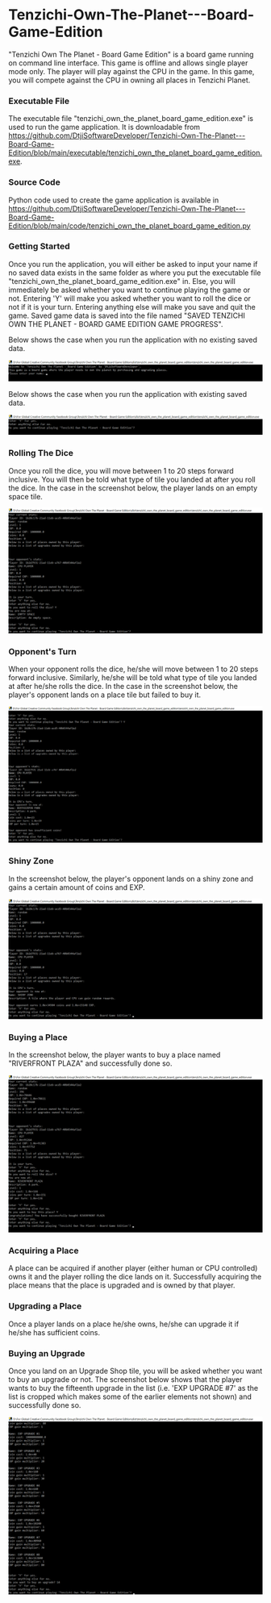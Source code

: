 # Tenzichi-Own-The-Planet---Board-Game-Edition
"Tenzichi Own The Planet - Board Game Edition" is a board game running on command line interface. This game is offline and allows single player mode only. The player
will play against the CPU in the game. In this game, you will compete against the CPU in owning all places in Tenzichi Planet.

### Executable File

The executable file "tenzichi_own_the_planet_board_game_edition.exe" is used to run the game application. It is downloadable from
https://github.com/DtjiSoftwareDeveloper/Tenzichi-Own-The-Planet---Board-Game-Edition/blob/main/executable/tenzichi_own_the_planet_board_game_edition.exe.

### Source Code

Python code used to create the game application is available in 
https://github.com/DtjiSoftwareDeveloper/Tenzichi-Own-The-Planet---Board-Game-Edition/blob/main/code/tenzichi_own_the_planet_board_game_edition.py

### Getting Started

Once you run the application, you will either be asked to input your name if no saved data exists in the same folder as where you put the executable file 
"tenzichi_own_the_planet_board_game_edition.exe" in. Else, you will immediately be asked whether you want to continue playing the game or not. Entering 'Y'
will make you asked whether you want to roll the dice or not if it is your turn. Entering anything else will make you save and quit the game. Saved game data
is saved into the file named "SAVED TENZICHI OWN THE PLANET - BOARD GAME EDITION GAME PROGRESS". 

Below shows the case when you run the application with no existing saved data.

![Getting Started 1](https://github.com/DtjiSoftwareDeveloper/Tenzichi-Own-The-Planet---Board-Game-Edition/blob/main/images/Getting%20Started%201.png)

Below shows the case when you run the application with existing saved data.

![Getting Started 2](https://github.com/DtjiSoftwareDeveloper/Tenzichi-Own-The-Planet---Board-Game-Edition/blob/main/images/Getting%20Started%202.png)

### Rolling The Dice

Once you roll the dice, you will move between 1 to 20 steps forward inclusive. You will then be told what type of tile you landed at after you roll the dice.
In the case in the screenshot below, the player lands on an empty space tile.

![Rolling The Dice](https://github.com/DtjiSoftwareDeveloper/Tenzichi-Own-The-Planet---Board-Game-Edition/blob/main/images/Rolling%20The%20Dice.png)

### Opponent's Turn

When your opponent rolls the dice, he/she will move between 1 to 20 steps forward inclusive. Similarly, he/she will be told what type of tile you landed at 
after he/she rolls the dice. In the case in the screenshot below, the player's opponent lands on a place tile but failed to buy it.

![Opponent's Turn](https://github.com/DtjiSoftwareDeveloper/Tenzichi-Own-The-Planet---Board-Game-Edition/blob/main/images/Opponent's%20Turn.png)

### Shiny Zone

In the screenshot below, the player's opponent lands on a shiny zone and gains a certain amount of coins and EXP.

![Shiny Zone](https://github.com/DtjiSoftwareDeveloper/Tenzichi-Own-The-Planet---Board-Game-Edition/blob/main/images/Shiny%20Zone.png)

### Buying a Place

In the screenshot below, the player wants to buy a place named "RIVERFRONT PLAZA" and successfully done so.

![Buying a Place](https://github.com/DtjiSoftwareDeveloper/Tenzichi-Own-The-Planet---Board-Game-Edition/blob/main/images/Buying%20a%20Place.png)


### Acquiring a Place

A place can be acquired if another player (either human or CPU controlled) owns it and the player rolling the dice lands on it. Successfully acquiring the place
means that the place is upgraded and is owned by that player.

### Upgrading a Place

Once a player lands on a place he/she owns, he/she can upgrade it if he/she has sufficient coins.

### Buying an Upgrade

Once you land on an Upgrade Shop tile, you will be asked whether you want to buy an upgrade or not. The screenshot below shows that the player wants to buy the
fifteenth upgrade in the list (i.e. 'EXP UPGRADE #7' as the list is cropped which makes some of the earlier elements not shown) and successfully done so.

![Buying an Upgrade](https://github.com/DtjiSoftwareDeveloper/Tenzichi-Own-The-Planet---Board-Game-Edition/blob/main/images/Buying%20an%20Upgrade.png)

